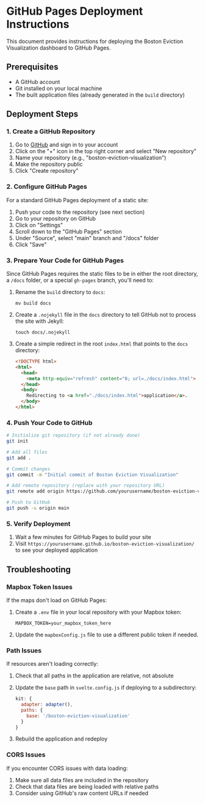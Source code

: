 # GitHub Pages Deployment Instructions

This document provides instructions for deploying the Boston Eviction Visualization dashboard to GitHub Pages.

## Prerequisites

- A GitHub account
- Git installed on your local machine
- The built application files (already generated in the `build` directory)

## Deployment Steps

### 1. Create a GitHub Repository

1. Go to [GitHub](https://github.com) and sign in to your account
2. Click on the "+" icon in the top right corner and select "New repository"
3. Name your repository (e.g., "boston-eviction-visualization")
4. Make the repository public
5. Click "Create repository"

### 2. Configure GitHub Pages

For a standard GitHub Pages deployment of a static site:

1. Push your code to the repository (see next section)
2. Go to your repository on GitHub
3. Click on "Settings"
4. Scroll down to the "GitHub Pages" section
5. Under "Source", select "main" branch and "/docs" folder
6. Click "Save"

### 3. Prepare Your Code for GitHub Pages

Since GitHub Pages requires the static files to be in either the root directory, a `/docs` folder, or a special `gh-pages` branch, you'll need to:

1. Rename the `build` directory to `docs`:
   ```
   mv build docs
   ```

2. Create a `.nojekyll` file in the `docs` directory to tell GitHub not to process the site with Jekyll:
   ```
   touch docs/.nojekyll
   ```

3. Create a simple redirect in the root `index.html` that points to the `docs` directory:
   ```html
   <!DOCTYPE html>
   <html>
     <head>
       <meta http-equiv="refresh" content="0; url=./docs/index.html">
     </head>
     <body>
       Redirecting to <a href="./docs/index.html">application</a>.
     </body>
   </html>
   ```

### 4. Push Your Code to GitHub

```bash
# Initialize git repository (if not already done)
git init

# Add all files
git add .

# Commit changes
git commit -m "Initial commit of Boston Eviction Visualization"

# Add remote repository (replace with your repository URL)
git remote add origin https://github.com/yourusername/boston-eviction-visualization.git

# Push to GitHub
git push -u origin main
```

### 5. Verify Deployment

1. Wait a few minutes for GitHub Pages to build your site
2. Visit `https://yourusername.github.io/boston-eviction-visualization/` to see your deployed application

## Troubleshooting

### Mapbox Token Issues

If the maps don't load on GitHub Pages:

1. Create a `.env` file in your local repository with your Mapbox token:
   ```
   MAPBOX_TOKEN=your_mapbox_token_here
   ```

2. Update the `mapboxConfig.js` file to use a different public token if needed.

### Path Issues

If resources aren't loading correctly:

1. Check that all paths in the application are relative, not absolute
2. Update the `base` path in `svelte.config.js` if deploying to a subdirectory:
   ```js
   kit: {
     adapter: adapter(),
     paths: {
       base: '/boston-eviction-visualization'
     }
   }
   ```

3. Rebuild the application and redeploy

### CORS Issues

If you encounter CORS issues with data loading:

1. Make sure all data files are included in the repository
2. Check that data files are being loaded with relative paths
3. Consider using GitHub's raw content URLs if needed
